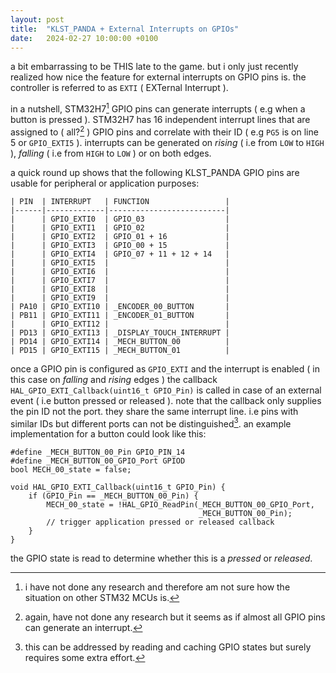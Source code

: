 ```yaml
---
layout: post
title:  "KLST_PANDA + External Interrupts on GPIOs"
date:   2024-02-27 10:00:00 +0100
---
```


a bit embarrassing to be THIS late to the game. but i only just recently realized how nice the feature for external interrupts on GPIO pins is. the controller is referred to as `EXTI` ( EXTernal Interrupt ).

in a nutshell, STM32H7[^1] GPIO pins can generate interrupts ( e.g when a button is pressed ). STM32H7 has 16 independent interrupt lines that are assigned to ( all?[^2] ) GPIO pins and correlate with their ID ( e.g `PG5` is on line 5 or `GPIO_EXTI5` ). interrupts can be generated on *rising* ( i.e from `LOW` to `HIGH` ), *falling* ( i.e from `HIGH` to `LOW` ) or on both edges.

a quick round up shows that the following KLST_PANDA GPIO pins are usable for peripheral or application purposes: 

```
| PIN  | INTERRUPT   | FUNCTION                 |
|------|-------------|--------------------------|
|      | GPIO_EXTI0  | GPIO_03                  |         
|      | GPIO_EXTI1  | GPIO_02                  |         
|      | GPIO_EXTI2  | GPIO_01 + 16             |         
|      | GPIO_EXTI3  | GPIO_00 + 15             |         
|      | GPIO_EXTI4  | GPIO_07 + 11 + 12 + 14   |         
|      | GPIO_EXTI5  |                          | 
|      | GPIO_EXTI6  |                          |         
|      | GPIO_EXTI7  |                          |         
|      | GPIO_EXTI8  |                          |         
|      | GPIO_EXTI9  |                          |         
| PA10 | GPIO_EXTI10 | _ENCODER_00_BUTTON       |         
| PB11 | GPIO_EXTI11 | _ENCODER_01_BUTTON       | 
|      | GPIO_EXTI12 |                          |         
| PD13 | GPIO_EXTI13 | _DISPLAY_TOUCH_INTERRUPT |
| PD14 | GPIO_EXTI14 | _MECH_BUTTON_00          |
| PD15 | GPIO_EXTI15 | _MECH_BUTTON_01          | 
```

once a GPIO pin is configured as `GPIO_EXTI` and the interrupt is enabled ( in this case on *falling* and *rising* edges ) the callback `HAL_GPIO_EXTI_Callback(uint16_t GPIO_Pin)` is called in case of an external event ( i.e button pressed or released ). note that the callback only supplies the pin ID not the port. they share the same interrupt line. i.e pins with similar IDs but different ports can not be distinguished[^3]. an example implementation for a button could look like this:

```
#define _MECH_BUTTON_00_Pin GPIO_PIN_14
#define _MECH_BUTTON_00_GPIO_Port GPIOD
bool MECH_00_state = false;

void HAL_GPIO_EXTI_Callback(uint16_t GPIO_Pin) {
    if (GPIO_Pin == _MECH_BUTTON_00_Pin) {
        MECH_00_state = !HAL_GPIO_ReadPin(_MECH_BUTTON_00_GPIO_Port, 
                                          _MECH_BUTTON_00_Pin);
        // trigger application pressed or released callback
    }
}
```

the GPIO state is read to determine whether this is a *pressed* or *released*.

[^1]: i have not done any research and therefore am not sure how the situation on other STM32 MCUs is.
[^2]: again, have not done any research but it seems as if almost all GPIO pins can generate an interrupt.
[^3]: this can be addressed by reading and caching GPIO states but surely requires some extra effort.